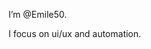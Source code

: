 I’m @Emile50.

I focus on ui/ux and automation.


<!---
Emile50/Emile50 is a ✨ special ✨ repository because its `README.md` (this file) appears on your GitHub profile.
You can click the Preview link to take a look at your changes.
--->
